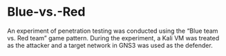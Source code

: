 # Blue-vs.-Red
 An experiment of penetration testing was conducted using the “Blue team vs. Red team” game pattern. During the experiment, a Kali VM was treated as the attacker and a target network in GNS3 was used as the defender.
